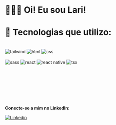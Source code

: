 


<h1> 👩🏻‍💻 Oi! Eu sou Lari!</h1> 

<h1>💠 Tecnologias que utilizo:</h1> 

<!--
<div>
  
   <img align="right" style="display: block margin-bottom:100px   "  
    src="https://cdn.dribbble.com/users/3837152/screenshots/6797514/3_4x.png"
    width="55%"/>

</div>
-->
<br/>

<div align="left" style="display: inline_block margin-bottom:100px  " >  
  <img align="center" alt="tailwind" src="https://img.shields.io/badge/Tailwind_CSS-38B2AC?style=for-the-badge&logo=tailwind-css&logoColor=white"/>
  <img align="center" alt="html" src="https://img.shields.io/badge/HTML5-E34F26?style=for-the-badge&logo=html5&logoColor=white"/>
  <img align="center" alt="css" src="https://img.shields.io/badge/CSS3-1572B6?style=for-the-badge&logo=css3&logoColor=white"/>
  <br/>
</div>
<br/>
<div align="left" style="display: inline_block " > 
  <img align="center" alt="sass"  src="https://img.shields.io/badge/Sass-CC6699?style=for-the-badge&logo=sass&logoColor=white"/>
  <img align="center" alt="react" src="https://img.shields.io/badge/React-20232A?style=for-the-badge&logo=react&logoColor=61DAFB"/>
  <img align="center" alt="react native" src="https://img.shields.io/badge/React_Native-20232A?style=for-the-badge&logo=react&logoColor=61DAFB"/>
  <img align="center" alt="tsx"  src="https://img.shields.io/badge/TypeScript-007ACC?style=for-the-badge&logo=typescript&logoColor=white"/>
</div>



<br/>
<br/>
<br/>
<br/>
<br/>
<br/>
<br/>

<b> Conecte-se a mim no LinkedIn: </b>

[![Linkedin](https://img.shields.io/badge/LinkedIn-0077B5?style=for-the-badge&logo=linkedin&logoColor=white)](https://www.linkedin.com/in/ecilialarissaa/)
